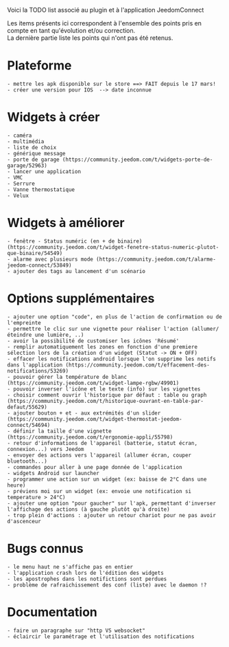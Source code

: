Voici la TODO list associé au plugin et à l'application JeedomConnect

Les items présents ici correspondent à l'ensemble des points pris en compte en tant qu'évolution et/ou correction.  
La dernière partie liste les points qui n'ont pas été retenus.  

# Plateforme
    - mettre les apk disponible sur le store ==> FAIT depuis le 17 mars!
    - créer une version pour IOS  --> date inconnue

# Widgets à créer  
	- caméra
	- multimédia
	- liste de choix
	- générique message
	- porte de garage (https://community.jeedom.com/t/widgets-porte-de-garage/52963)
	- lancer une application
	- VMC
	- Serrure
	- Vanne thermostatique
	- Velux


# Widgets à améliorer  
    - fenêtre - Status numéric (en + de binaire)  (https://community.jeedom.com/t/widget-fenetre-status-numeric-plutot-que-binaire/54549)
	- alarme avec plusieurs mode (https://community.jeedom.com/t/alarme-jeedom-connect/53849)
	- ajouter des tags au lancement d'un scénario


# Options supplémentaires
	- ajouter une option "code", en plus de l'action de confirmation ou de l'empreinte
	- permettre le clic sur une vignette pour réaliser l'action (allumer/éteindre une lumière, ..)
	- avoir la possibilité de customiser les icônes 'Résumé'
	- remplir automatiquement les zones en fonction d'une premiere sélection lors de la création d'un widget (Statut -> ON + OFF)
	- effacer les notifications android lorsque l'on supprime les notifs dans l'application (https://community.jeedom.com/t/effacement-des-notifications/53269)
	- pouvoir gérer la température de blanc (https://community.jeedom.com/t/widget-lampe-rgbw/49901)
	- pouvoir inverser l'icône et le texte (info) sur les vignettes
	- choisir comment ouvrir l'historique par défaut : table ou graph (https://community.jeedom.com/t/historique-ouvrant-en-table-par-defaut/55629)
	- ajouter bouton + et - aux extrémités d'un slider (https://community.jeedom.com/t/widget-thermostat-jeedom-connect/54694)
	- définir la taille d'une vignette (https://community.jeedom.com/t/ergonomie-appli/55798)
	- retour d'informations de l'appareil (batterie, statut écran, connexion...) vers Jeedom
	- envoyer des actions vers l'appareil (allumer écran, couper bluetooth...)
	- commandes pour aller à une page donnée de l'application
	- widgets Android sur launcher
	- programmer une action sur un widget (ex: baisse de 2°C dans une heure)
	- préviens moi sur un widget (ex: envoie une notification si temperature > 24°C)
	- ajouter une option "pour gaucher" sur l'apk, permettant d'inverser l'affichage des actions (à gauche plutôt qu'à droite)
	- trop plein d'actions : ajouter un retour chariot pour ne pas avoir d'ascenceur
	

# Bugs connus
	- le menu haut ne s'affiche pas en entier  
	- l'application crash lors de l'édition des widgets  
	- les apostrophes dans les notifictions sont perdues  
	- problème de rafraichissement des conf (liste) avec le daemon !?  


# Documentation
    - faire un paragraphe sur "http VS websocket"
    - éclaircir le paramétrage et l'utilisation des notifications
